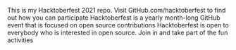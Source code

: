 
This is my Hacktoberfest 2021 repo.
Visit GitHub.com/hacktoberfest to find out how you can participate
Hacktoberfest is a yearly month-long GitHub event that is focused on open source contributions
Hacktoberfest is open to everybody who is interested in open source.
Join in and take part of the fun activities
